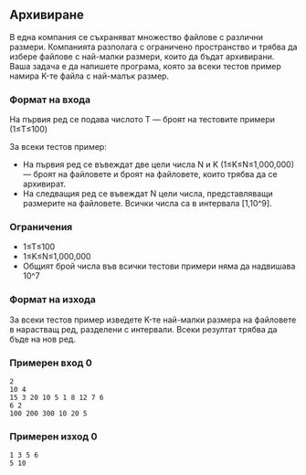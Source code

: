 ## Архивиране

В една компания се съхраняват множество файлове с различни размери. Компанията разполага с ограничено пространство и трябва да избере файлове с най-малки размери, които да бъдат архивирани. Ваша задача е да напишете програма, която за всеки тестов пример намира K-те файла с най-малък размер. 

### Формат на входа

На първия ред се подава числото T — броят на тестовите примери (1≤T≤100)

За всеки тестов пример:
- На първия ред се въвеждат две цели числа N и K (1≤K≤N≤1,000,000)— броят на файловете и броят на файловете, които трябва да се архивират.
- На следващия ред се въвеждат N цели числа, представляващи размерите на файловете. Всички числа са в интервала [1,10^9]. 

### Ограничения

- 1≤T≤100
- 1≤K≤N≤1,000,000
- Общият брой числа във всички тестови примери няма да надвишава 10^7


### Формат на изхода

За всеки тестов пример изведете K-те най-малки размера на файловете в нарастващ ред, разделени с интервали. Всеки резултат трябва да бъде на нов ред. 

### Примерен вход 0

```
2 
10 4 
15 3 20 10 5 1 8 12 7 6 
6 2 
100 200 300 10 20 5   
```

### Примерен изход 0

```
1 3 5 6  
5 10 
```


